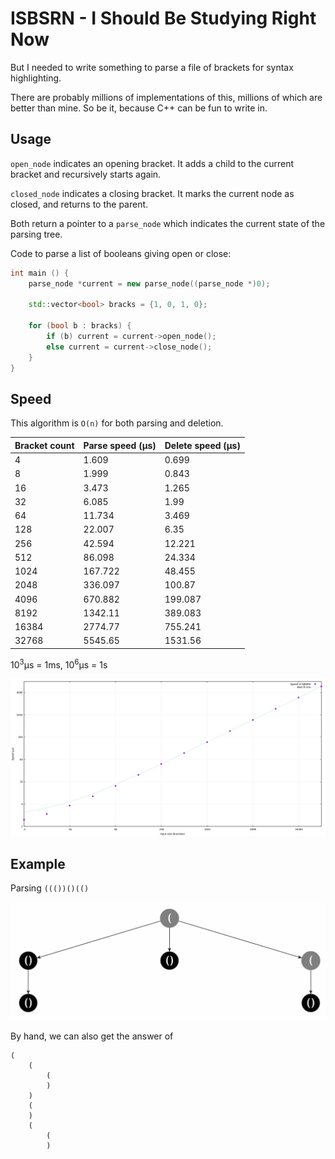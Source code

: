 # ISBSRN - I Should Be Studying Right Now

But I needed to write something to parse a file of brackets for syntax highlighting.

There are probably millions of implementations of this, millions of which are better than mine. So be it, because C++ can be fun to write in.

## Usage

`open_node` indicates an opening bracket. It adds a child to the current bracket and recursively starts again.

`closed_node` indicates a closing bracket. It marks the current node as closed, and returns to the parent.

Both return a pointer to a `parse_node` which indicates the current state of the parsing tree.

Code to parse a list of booleans giving open or close:

```cpp
int main () {
    parse_node *current = new parse_node((parse_node *)0);
    
    std::vector<bool> bracks = {1, 0, 1, 0};
    
    for (bool b : bracks) {
        if (b) current = current->open_node();
        else current = current->close_node();
    }
}
```

## Speed

This algorithm is `O(n)` for both parsing and deletion. 

Bracket count | Parse speed (μs) | Delete speed (μs)
--- | --- | ---
4 | 1.609 | 0.699
8 | 1.999 | 0.843
16 | 3.473 | 1.265
32 | 6.085 | 1.99
64 | 11.734 | 3.469
128 | 22.007 | 6.35
256 | 42.594 | 12.221
512 | 86.098 | 24.334
1024 | 167.722 | 48.455
2048 | 336.097 | 100.87
4096 | 670.882 | 199.087
8192 | 1342.11 | 389.083
16384 | 2774.77 | 755.241
32768 | 5545.65 | 1531.56


10<sup>3</sup>μs = 1ms, 10<sup>6</sup>μs = 1s


![plot image](https://github.com/pseudophpt/ISBSRN/raw/master/plot.png)
## Example

Parsing `((())()(()`

![tree image](https://github.com/pseudophpt/ISBSRN/raw/master/tree.png)

By hand, we can also get the answer of 

```
(
    (
        (
        )
    )
    (
    )
    (
    	(
        )



